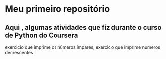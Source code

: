 # Meu primeiro repositório
<h2>Aqui , algumas atividades que fiz durante o curso de Python do Coursera</h2>

<p>exercicio que imprime os números ímpares, exercicio que imprime numeros decrescentes</p>
